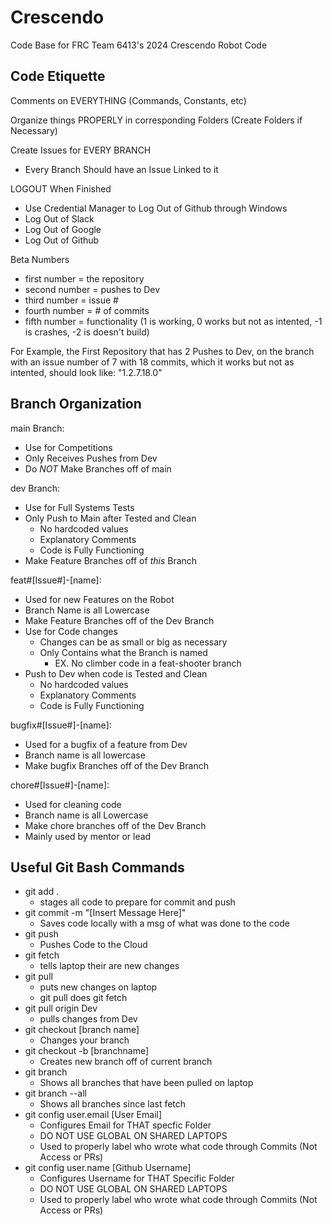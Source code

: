 # Crescendo
Code Base for FRC Team 6413's 2024 Crescendo Robot Code

## Code Etiquette

  Comments on EVERYTHING (Commands, Constants, etc)
  
  Organize things PROPERLY in corresponding Folders (Create Folders if Necessary)
  
  Create Issues for EVERY BRANCH
  - Every Branch Should have an Issue Linked to it
    
  LOGOUT When Finished
  - Use Credential Manager to Log Out of Github through Windows
  - Log Out of Slack
  - Log Out of Google
  - Log Out of Github

   Beta Numbers
 - first number = the repository
 - second number = pushes to Dev
 - third number = issue #
 - fourth number = # of commits
 - fifth number = functionality (1 is working, 0 works but not as intented, -1 is crashes, -2 is doesn't build)

For Example, the First Repository that has 2 Pushes to Dev, on the branch with an issue number of 7 with 18 commits, which it works but not as intented, should look like: "1.2.7.18.0"

## Branch Organization

main Branch: 

- Use for Competitions
- Only Receives Pushes from Dev
- Do *NOT* Make Branches off of main

dev Branch:

-  Use for Full Systems Tests
- Only Push to Main after Tested and Clean
	- No hardcoded values
	-  Explanatory Comments
	- Code is Fully Functioning
-  Make Feature Branches off of *this* Branch

feat#[Issue#]-[name]: 

- Used for new Features on the Robot
- Branch Name is all Lowercase
- Make Feature Branches off of the Dev Branch
-  Use for Code changes
	- Changes can be as small or big as necessary
	- Only Contains what the Branch is named
		- EX. No climber code in a feat-shooter branch
-  Push to Dev when code is Tested and Clean
	- No hardcoded values
	-  Explanatory Comments
	- Code is Fully Functioning

bugfix#[Issue#]-[name]: 

- Used for a bugfix of a feature from Dev
- Branch name is all lowercase
- Make bugfix Branches off of the Dev Branch

chore#[Issue#]-[name]: 

- Used for cleaning code
- Branch name is all Lowercase
- Make chore branches off of the Dev Branch
- Mainly used by mentor or lead

## Useful Git Bash Commands
- git add .
	- stages all code to prepare for commit and push
- git commit -m "[Insert Message Here]" 
	- Saves code locally with a msg of what was done to the code
- git push
	- Pushes Code to the Cloud
- git fetch
	- tells laptop their are new changes
- git pull
	- puts new changes on laptop 
	- git pull does git fetch
- git pull origin Dev
	- pulls changes from Dev
- git checkout [branch name]
	- Changes your branch
- git checkout -b [branchname]
	- Creates new branch off of current branch
- git branch
	- Shows all branches that have been pulled on laptop
- git branch --all
	- Shows all branches since last fetch
- git config user.email [User Email]
  - Configures Email for THAT specfic Folder
  - DO NOT USE GLOBAL ON SHARED LAPTOPS
  - Used to properly label who wrote what code through Commits (Not Access or PRs)
- git config user.name [Github Username]
  - Configures Username for THAT Specific Folder
  - DO NOT USE GLOBAL ON SHARED LAPTOPS
  - Used to properly label who wrote what code through Commits (Not Access or PRs)
